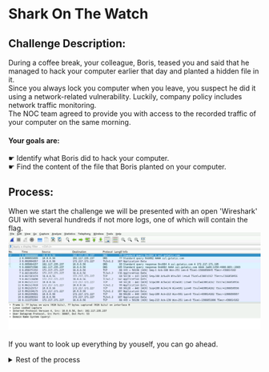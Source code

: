 # Shark On The Watch
## Challenge Description:
During a coffee break, your colleague, Boris, teased you and said that he managed to hack your computer earlier that day and planted a hidden file in it. <br>
Since you always lock you computer when you leave, you suspect he did it using a network-related vulnerability. Luckily, company policy includes network traffic monitoring. <br>
The NOC team agreed to provide you with access to the recorded traffic of your computer on the same morning.<br>

#### Your goals are:
☛ Identify what Boris did to hack your computer.<br>
☛ Find the content of the file that Boris planted on your computer.<br>

## Process:
When we start the challenge we will be presented with an open 'Wireshark' GUI with several hundreds if not more logs, one of which will contain the flag. <br>
<kbd align="center">
  <img src="Images/SharkOnTheWatch_01.png"/>
</kbd> 
<br><br>
If you want to look up everything by youself, you can go ahead.<br>
<details> 
        <summary>Rest of the process</summary> 
In the search bar, type in 'tcp.stream eq 1077'.<br>
<br>
<kbd align="center">
  <img src="Images/SharkOnTheWatch_02.png"/>
</kbd> 
<br><br>
You can now see several different logs. One of them has the flag. <br>
<br>
<kbd align="center">
  <img src="Images/SharkOnTheWatch_03.png"/>
</kbd> 
<br><br>

This is the one we need <br>
<br>
<kbd align="center">
  <img src="Images/SharkOnTheWatch_04.png"/>
</kbd> 
<br><br>

<details> 
        <summary>The hidden flag</summary> 
          <kbd align="center">
  <img src="Images/SharkOnTheWatch_05.png"/>
</kbd> 
<br><br>
          0baea2f0ae20150db78f58cddac442a9
    </details>
</details>
